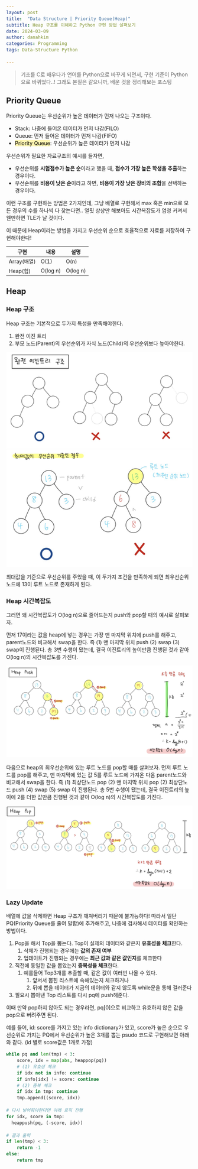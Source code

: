```yaml
---
layout: post
title:  "Data Structure | Priority Queue(Heap)"
subtitle: Heap 구조를 이해하고 Python 구현 방법 살펴보기
date: 2024-03-09
author: danahkim
categories: Programming
tags: Data-Structure Python

---
```




> 기초를 C로 배우다가 언어를 Python으로 바꾸게 되면서, 구현 기준이 Python으로 바뀌었다..! 그래도 본질은 같으니까, 배운 것을 정리해보는 포스팅

## Priority Queue

Priority Queue는 우선순위가 높은 데이터가 먼저 나오는 구조이다.

- Stack: 나중에 들어온 데이터가 먼저 나감(FILO)
- Queue: 먼저 들어온 데이터가 먼저 나감(FIFO)
- <mark style='background-color: #fff5b1'>Priority Queue</mark>: 우선순위가 높은 데이터가 먼저 나감



우선순위가 필요한 자료구조의 예시를 들자면, 

- 우선순위를 **시험점수가 높은 순**이라고 했을 때, **점수가 가장 높은 학생을 추출**하는 경우이다.
- 우선순위를 **비용이 낮은 순**이라고 하면, **비용이 가장 낮은 장비의 조합**을 선택하는 경우이다.

이런 구조를 구현하는 방법은 2가지인데, 그냥 배열로 구현해서 max 혹은 min으로 모든 경우의 수를 하나씩 다 찾는다면.. 얼핏 상상만 해보아도 시간복잡도가 엄청 커져서 웬만하면 TLE가 날 것이다.

이 때문에 Heap이라는 방법을 가지고 우선순위 순으로 효율적으로 자료를 저장하여 구현해야한다!

| 구현        | 내용     | 설명     |
| ----------- | -------- | -------- |
| Array(배열) | O(1)     | O(n)     |
| Heap(힙)    | O(log n) | O(log n) |



## Heap

### Heap 구조

Heap 구조는 기본적으로 두가지 특성을 만족해야한다.

1. 완전 이진 트리
2. 부모 노드(Parent)의 우선순위가 자식 노드(Child)의 우선순위보다 높아야한다.



<img src="/assets/images/2024-03-09-heap-priority-queue_images/heap-priority-queue-01.png"/>

<img src="/assets/images/2024-03-09-heap-priority-queue_images/heap-priority-queue-02.png"/>



최대값을 기준으로 우선순위를 주었을 때, 이 두가지 조건을 만족하게 되면 최우선순위 노드에 13이 루트 노드로 존재하게 된다.



### Heap 시간복잡도

그러면 왜 시간복잡도가 O(log n)으로 줄어드는지 push와 pop할 때의 예시로 살펴보자.

먼저 17이라는 값을 heap에 넣는 경우는 가장 맨 마지막 위치에 push를 해주고, parent노드와 비교해서 swap을 한다. 즉 (1) 맨 마지막 위치 push (2) swap (3) swap이 진행된다. 총 3번 수행이 됐는데, 결국 이진트리의 높이만큼 진행된 것과 같아 O(log n)의 시간복잡도를 가진다. 

<img src="/assets/images/2024-03-09-heap-priority-queue_images/heap-priority-queue-03.png"/>

다음으로 heap의 최우선순위에 있는 루트 노드를 pop할 때를 살펴보자. 먼저 루트 노드를 pop를 해주고, 맨 마지막에 있는 값 5를 루트 노드에 가져온 다음 parent노드와 비교해서 swap을 한다. 즉 (1) 최상단노드 pop (2) 맨 마지막 위치 pop (2) 최상단노드 push (4) swap (5) swap 이 진행된다. 총 5번 수행이 됐는데, 결국 이진트리의 높이에 2를 더한 값만큼 진행된 것과 같아 O(log n)의 시간복잡도를 가진다.

<img src="/assets/images/2024-03-09-heap-priority-queue_images/heap-priority-queue-04.png"/>

### Lazy Update

배열에 값을 삭제하면 Heap 구조가 깨져버리기 때문에 불가능하다! 따라서 일단 PQ(Priority Queue를 줄여 말함)에 추가해주고, 나중에 검사해서 데이터를 확인하는 방법이다.



1. Pop을 해서 Top을 뽑는다. Top이 실제의 데이터와 같은지 **유효성을 체크**한다.
   1. 삭제가 진행되는 경우에는 **값의 존재 여부**
   2. 업데이트가 진행되는 경우에는 **최근 값과 같은 값인지**를 체크한다
2. 직전에 동일한 값을 뽑았는지 **중복성을 체크**한다.
   1. 예를들어 Top3개를 추출할 때, 같은 값이 여러번 나올 수 있다.
      1. 앞서서 뽑힌 리스트에 속해있는지 체크하거나
      2. 뒤에 뽑을 데이터가 지금의 데이터와 같지 않도록 while문을 통해 걸러준다
3. 필요시 뽑아낸 Top 리스트를 다시 pq에 push해준다.



이때 만약 pop하지 않아도 되는 경우라면, pq[0]으로 비교하고 유효하지 않은 값을 pop으로 버려주면 된다.



예를 들어, id: score를 가지고 있는 info dictionary가 있고, score가 높은 순으로 우선순위로 가지는 PQ에서 우선순위가 높은 3개를 뽑는 psudo 코드로 구현해보면 아래와 같다. (id 별로 score값은 1개로 가정)

```python
while pq and len(tmp) < 3:
    score, idx = map(abs, heappop(pq))
    # (1) 유효성 체크
    if idx not in info: continue
    if info[idx] != score: continue
    # (2) 중복 체크
  	if idx in tmp: continue
    tmp.append((score, idx))

# 다시 넣어줘야한다면 아래 로직 진행
for idx, score in tmp:
  heappush(pq, (-score, idx))

# 결과 출력
if len(tmp) < 3:
    return -1
else:
    return tmp
```

